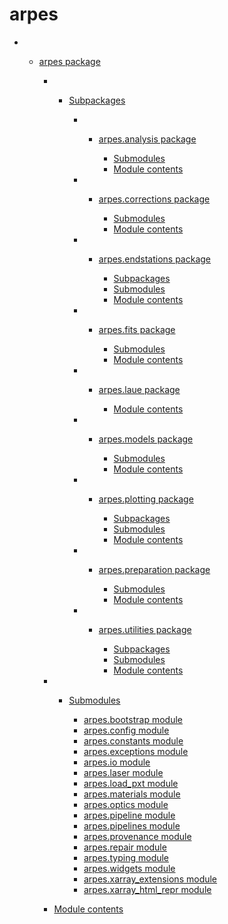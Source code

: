 # arpes

  -   - [arpes package](arpes)
        
          -   - [Subpackages](arpes#subpackages)
                
                  -   - [arpes.analysis package](arpes.analysis)
                        
                          - [Submodules](arpes.analysis#submodules)
                          - [Module
                            contents](arpes.analysis#module-contents)
                
                  -   - [arpes.corrections package](arpes.corrections)
                        
                          - [Submodules](arpes.corrections#submodules)
                          - [Module
                            contents](arpes.corrections#module-contents)
                
                  -   - [arpes.endstations package](arpes.endstations)
                        
                          - [Subpackages](arpes.endstations#subpackages)
                          - [Submodules](arpes.endstations#submodules)
                          - [Module
                            contents](arpes.endstations#module-arpes.endstations)
                
                  -   - [arpes.fits package](arpes.fits)
                        
                          - [Submodules](arpes.fits#submodules)
                          - [Module
                            contents](arpes.fits#module-contents)
                
                  -   - [arpes.laue package](arpes.laue)
                        
                          - [Module
                            contents](arpes.laue#module-arpes.laue)
                
                  -   - [arpes.models package](arpes.models)
                        
                          - [Submodules](arpes.models#submodules)
                          - [Module
                            contents](arpes.models#module-contents)
                
                  -   - [arpes.plotting package](arpes.plotting)
                        
                          - [Subpackages](arpes.plotting#subpackages)
                          - [Submodules](arpes.plotting#submodules)
                          - [Module
                            contents](arpes.plotting#module-contents)
                
                  -   - [arpes.preparation package](arpes.preparation)
                        
                          - [Submodules](arpes.preparation#submodules)
                          - [Module
                            contents](arpes.preparation#module-arpes.preparation)
                
                  -   - [arpes.utilities package](arpes.utilities)
                        
                          - [Subpackages](arpes.utilities#subpackages)
                          - [Submodules](arpes.utilities#submodules)
                          - [Module
                            contents](arpes.utilities#module-arpes.utilities)
        
          -   - [Submodules](arpes#submodules)
                
                  - [arpes.bootstrap module](arpes.bootstrap)
                  - [arpes.config module](arpes.config)
                  - [arpes.constants module](arpes.constants)
                  - [arpes.exceptions module](arpes.exceptions)
                  - [arpes.io module](arpes.io)
                  - [arpes.laser module](arpes.laser)
                  - [arpes.load\_pxt module](arpes.load_pxt)
                  - [arpes.materials module](arpes.materials)
                  - [arpes.optics module](arpes.optics)
                  - [arpes.pipeline module](arpes.pipeline)
                  - [arpes.pipelines module](arpes.pipelines)
                  - [arpes.provenance module](arpes.provenance)
                  - [arpes.repair module](arpes.repair)
                  - [arpes.typing module](arpes.typing)
                  - [arpes.widgets module](arpes.widgets)
                  - [arpes.xarray\_extensions
                    module](arpes.xarray_extensions)
                  - [arpes.xarray\_html\_repr
                    module](arpes.xarray_html_repr)
        
          - [Module contents](arpes#module-arpes)
